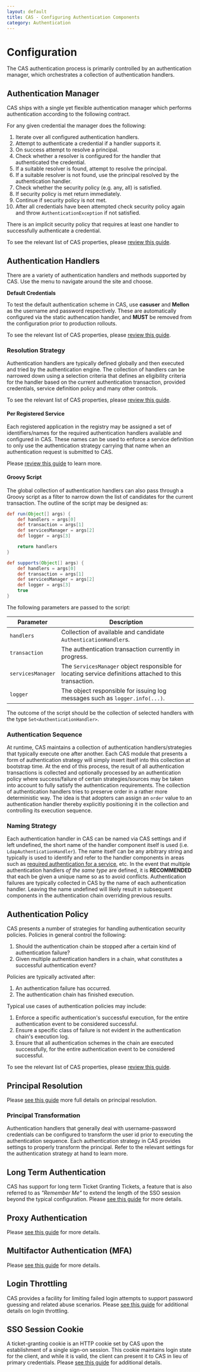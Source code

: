 ```yaml
---
layout: default
title: CAS - Configuring Authentication Components
category: Authentication
---
```


# Configuration

The CAS authentication process is primarily controlled by an authentication manager, which orchestrates a collection of authentication handlers.

## Authentication Manager

CAS ships with a single yet flexible authentication manager which performs authentication according to the following contract.

For any given credential the manager does the following:

1. Iterate over all configured authentication handlers.
2. Attempt to authenticate a credential if a handler supports it.
3. On success attempt to resolve a principal.
  1. Check whether a resolver is configured for the handler that authenticated the credential.
  2. If a suitable resolver is found, attempt to resolve the principal.
  3. If a suitable resolver is not found, use the principal resolved by the authentication handler.
4. Check whether the security policy (e.g. any, all) is satisfied.
  1. If security policy is met return immediately.
  2. Continue if security policy is not met.
5. After all credentials have been attempted check security policy again and throw `AuthenticationException` if not satisfied.

There is an implicit security policy that requires at least one handler to successfully authenticate a credential.

To see the relevant list of CAS properties, please [review this guide](../configuration/Configuration-Properties.html#authentication-policy).

## Authentication Handlers

There are a variety of authentication handlers and methods supported by CAS. Use the menu to navigate around the site and choose.

<div class="alert alert-warning"><strong>Default Credentials</strong><p>To test the default authentication scheme in CAS,
use <strong>casuser</strong> and <strong>Mellon</strong> as the username and password respectively. These are automatically
configured via the static authencation handler, and <strong>MUST</strong> be removed from the configuration
prior to production rollouts.</p></div>

To see the relevant list of CAS properties, please [review this guide](../configuration/Configuration-Properties.html#accept-users-authentication).

### Resolution Strategy

Authentication handlers are typically defined globally and then executed and tried by the authentication engine. 
The collection of handlers can be narrowed down using a selection criteria that defines an eligibility criteria
for the handler based on the current authentication transaction, provided credentials, service definition policy
and many other controls. 

To see the relevant list of CAS properties, please [review this guide](../configuration/Configuration-Properties.html#authentication-engine).

#### Per Registered Service

Each registered application in the registry may be assigned a set of identifiers/names for the required authentication 
handlers available and configured in CAS. These names can be used to enforce a service definition to only use the 
authentication strategy carrying that name when an authentication request is submitted to CAS.

Please [review this guide](../services/Configuring-Service-AuthN-Policy.html) to learn more.

#### Groovy Script

The global collection of authentication handlers can also pass through a Groovy script as a filter
to narrow down the list of candidates for the current transaction. The outline of the script may be designed as:

```groovy
def run(Object[] args) {
    def handlers = args[0]
    def transaction = args[1]
    def servicesManager = args[2]
    def logger = args[3]

    return handlers
}

def supports(Object[] args) {
    def handlers = args[0]
    def transaction = args[1]
    def servicesManager = args[2]
    def logger = args[3]
    true
}
```

The following parameters are passed to the script:

| Parameter        | Description
|------------------|--------------------------------------------------------------------------------------------
| `handlers`       | Collection of available and candidate `AuthenticationHandler`s.
| `transaction`    | The authentication transaction currently in progress.
| `servicesManager`  | The `ServicesManager` object responsible for locating service definitions attached to this transaction.
| `logger`           | The object responsible for issuing log messages such as `logger.info(...)`.

The outcome of the script should be the collection of selected handlers with the type `Set<AuthenticationHandler>`.

### Authentication Sequence

At runtime, CAS maintains a collection of authentication handlers/strategies that typically execute one after another. 
Each CAS module that presents a form of authentication strategy will simply insert itself into this collection at 
bootstrap time. At the end of this process, the result of all authentication transactions is collected and optionally processed by 
an authentication policy where success/failure of certain strategies/sources may be taken into account to fully satisfy the 
authentication requirements. The collection of authentication handlers tries to preserve order in a rather more deterministic way. 
The idea is that adopters can assign an `order` value to an authentication handler thereby explicitly positioning it in the 
collection and controlling its execution sequence.

### Naming Strategy

Each authentication handler in CAS can be named via CAS settings and if left undefined, the short name of 
the handler component itself is used (i.e. `LdapAuthenticationHandler`). The name itself can be any arbitrary string and typically is used
to identify and refer to the handler components in areas such as [required authentication for a service](../services/Configuring-Service-AuthN-Policy.html), etc.
In the event that multiple authentication handlers *of the same type* are defined, it is **RECOMMENDED** that each be given a unique name so as to avoid conflicts.
Authentication failures are typically collected in CAS by the name of each authentication handler. Leaving the name undefined will likely result in subsequent components
in the authentication chain overriding previous results.

## Authentication Policy

CAS presents a number of strategies for handling authentication security policies. Policies in general control the following:

1. Should the authentication chain be stopped after a certain kind of authentication failure?
2. Given multiple authentication handlers in a chain, what constitutes a successful authentication event?

Policies are typically activated after:

1. An authentication failure has occurred.
2. The authentication chain has finished execution.

Typical use cases of authentication policies may include:

1. Enforce a specific authentication's successful execution, for the entire authentication event to be considered successful.
2. Ensure a specific class of failure is not evident in the authentication chain's execution log.
3. Ensure that all authentication schemes in the chain are executed successfully, for the entire authentication event to be considered successful.

To see the relevant list of CAS properties, please [review this guide](../configuration/Configuration-Properties.html#authentication-policy).

## Principal Resolution

Please [see this guide](Configuring-Principal-Resolution.html) more full details on principal resolution.

### Principal Transformation

Authentication handlers that generally deal with username-password credentials
can be configured to transform the user id prior to executing the authentication sequence.
Each authentication strategy in CAS provides settings to properly transform the principal.
Refer to the relevant settings for the authentication strategy at hand to learn more.

## Long Term Authentication

CAS has support for long term Ticket Granting Tickets, a feature that is also referred to as _"Remember Me"_
to extend the length of the SSO session beyond the typical configuration.
Please [see this guide](Configuring-LongTerm-Authentication.html) for more details.

## Proxy Authentication

Please [see this guide](Configuring-Proxy-Authentication.html) for more details.

## Multifactor Authentication (MFA)

Please [see this guide](../mfa/Configuring-Multifactor-Authentication.html) for more details.

## Login Throttling

CAS provides a facility for limiting failed login attempts to support password guessing and related abuse scenarios.
Please [see this guide](Configuring-Authentication-Throttling.html) for additional details on login throttling.

## SSO Session Cookie

A ticket-granting cookie is an HTTP cookie set by CAS upon the establishment of a single sign-on session.
This cookie maintains login state for the client, and while it is valid, the client can present it to CAS in lieu of primary credentials.
Please [see this guide](Configuring-SSO.html) for additional details.
